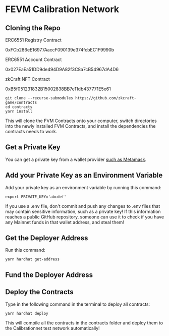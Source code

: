 # FEVM Calibration Network

## Cloning the Repo

ERC6551 Registry Contract

0xFCb286eE16977AaccF090139e374fcbEC1F9990b

ERC6551 Account Contract

0x027EaEa51DD9de494D9A82f3C8a7cB54967dA4D6

zkCraft NFT Contract

0xB5f051231832B15002838BB7e11db437771E5e61


```
git clone --recurse-submodules https://github.com/zkcraft-game/contracts
cd contracts
yarn install
```


This will clone the FVM Contracts onto your computer, switch directories into the newly installed FVM Contracts, and install the dependencies the contracts needs to work.


## Get a Private Key

You can get a private key from a wallet provider [such as Metamask](https://metamask.zendesk.com/hc/en-us/articles/360015289632-How-to-export-an-account-s-private-key).


## Add your Private Key as an Environment Variable

Add your private key as an environment variable by running this command:

 ```
export PRIVATE_KEY='abcdef'
```

If you use a .env file, don't commit and push any changes to .env files that may contain sensitive information, such as a private key! If this information reaches a public GitHub repository, someone can use it to check if you have any Mainnet funds in that wallet address, and steal them!


## Get the Deployer Address

Run this command:
```
yarn hardhat get-address
```

## Fund the Deployer Address


## Deploy the Contracts

Type in the following command in the terminal to deploy all contracts:

 ```
yarn hardhat deploy
```

This will compile all the contracts in the contracts folder and deploy them to the Calibrationnet test network automatically!
